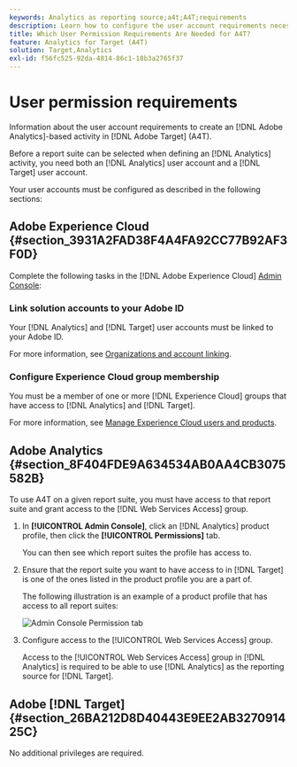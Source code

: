 ```yaml
---
keywords: Analytics as reporting source;a4t;A4T;requirements
description: Learn how to configure the user account requirements necessary to create an Adobe Analytics-based activity in Adobe [!DNL Target] using Analytics for [!DNL Target] (A4T).
title: Which User Permission Requirements Are Needed for A4T?
feature: Analytics for Target (A4T)
solution: Target,Analytics
exl-id: f56fc525-92da-4814-86c1-18b3a2765f37
---
```

# User permission requirements

Information about the user account requirements to create an [!DNL Adobe Analytics]-based activity in [!DNL Adobe Target] (A4T).

Before a report suite can be selected when defining an [!DNL Analytics] activity, you need both an [!DNL Analytics] user account and a [!DNL Target] user account. 

Your user accounts must be configured as described in the following sections:

## Adobe Experience Cloud {#section_3931A2FAD38F4A4FA92CC77B92AF3F0D}

Complete the following tasks in the [!DNL Adobe Experience Cloud] [Admin Console](https://adminconsole.adobe.com):

### Link solution accounts to your Adobe ID

Your [!DNL Analytics] and [!DNL Target] user accounts must be linked to your Adobe ID.

For more information, see [Organizations and account linking](https://experienceleague.adobe.com/docs/core-services/interface/administration/organizations.html?lang=en).

### Configure Experience Cloud group membership

You must be a member of one or more [!DNL Experience Cloud] groups that have access to [!DNL Analytics] and [!DNL Target].

For more information, see [Manage Experience Cloud users and products](https://experienceleague.adobe.com/docs/core-services/interface/manage-users-and-products/admin-getting-started.html).

## Adobe Analytics {#section_8F404FDE9A634534AB0AA4CB3075582B}

To use A4T on a given report suite, you must have access to that report suite and grant access to the [!DNL Web Services Access] group. 

1. In **[!UICONTROL Admin Console]**, click an [!DNL Analytics] product profile, then click the **[!UICONTROL Permissions]** tab. 

   You can then see which report suites the profile has access to. 

1. Ensure that the report suite you want to have access to in [!DNL Target] is one of the ones listed in the product profile you are a part of.

   The following illustration is an example of a product profile that has access to all report suites:

   ![Admin Console Permission tab](/help/c-integrating-target-with-mac/a4t/assets/permissions-tab.png)

1. Configure access to the [!UICONTROL Web Services Access] group.

   Access to the [!UICONTROL Web Services Access] group in [!DNL Analytics] is required to be able to use [!DNL Analytics] as the reporting source for [!DNL Target].


## Adobe [!DNL Target] {#section_26BA212D8D40443E9EE2AB327091425C}

No additional privileges are required.
